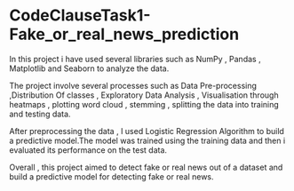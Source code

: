# CodeClauseTask1-Fake_or_real_news_prediction
In this project i have used several libraries such as NumPy , Pandas , Matplotlib and Seaborn to analyze the data.

The project involve several processes such as Data Pre-processing ,Distribution Of classes , Exploratory Data Analysis , Visualisation through heatmaps , plotting word cloud , stemming , splitting the data into training and testing data.

After preprocessing the data , I used Logistic Regression Algorithm to build a predictive model.The model was trained using the training data and then i evaluated its performance on the test data.

Overall , this project aimed to detect fake or real news out of a dataset and build a predictive model for detecting fake or real news.
